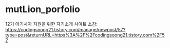 # mutLion_porfolio
 12기 아기사자 지원을 위한 자기소개 사이트 
 소감: https://codingsoong21.tistory.com/manage/newpost/57?type=post&returnURL=https%3A%2F%2Fcodingsoong21.tistory.com%2F57
 
